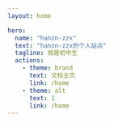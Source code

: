 ```yaml
---
layout: home

hero:
  name: "hanzn-zzx"
  text: "hanzn-zzx的个人站点"
  tagline: 我是初中生
  actions:
    - theme: brand
      text: 文档主页
      link: /home
    - theme: alt
      text: 1
      link: /home
---
```

